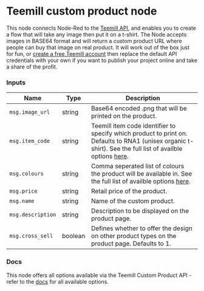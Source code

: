# Teemill custom product node
This node connects Node-Red to the [Teemill API](https://teemill.com/api), and enables you to create a flow that will take any image then put it on a t-shirt. The Node accepts images in BASE64 format and will return a custom product URL where people can buy that image on real product. It will work out of the box just for fun, or [create a free Teemill account](https://teemill.com/api) then replace the default API credentials with your own if you want to publish your project online and take a share of the profit.

### Inputs

Name | Type | Description
--- | --- | ---
`msg.image_url` | string | Base64 encoded .png that will be printed on the product.
`msg.item_code` | string | Teemill item code identifier to specify which product to print on. Defaults to RNA1 (unisex organic t-shirt). See the full list of availble options [here](https://teemill.com/omnis/v3/product/options).
`msg.colours` | string | Comma seperated list of colours the product will be available in. See the full list of availble options [here](https://teemill.com/omnis/v3/product/options).
`msg.price` | string | Retail price of the product.
`msg.name` | string | Name of the custom product.
`msg.description` | string | Description to be displayed on the product page.
`msg.cross_sell` | boolean | Defines whether to offer the design on other product types on the product page. Defaults to 1.

### Docs
This node offers all options available via the Teemill Custom Product API - refer to the [docs](https://teemill.com/api-docs/create-custom-product/)</a> for all available options.

